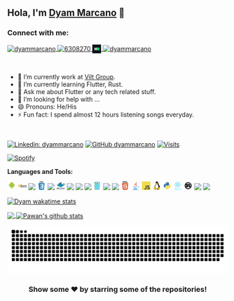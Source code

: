 ## Hola, I'm [Dyam Marcano](https://dyammarcano.github.io) 👋

<h3 align="left">Connect with me:</h3>

<p align="left">
  <a href="https://linkedin.com/in/dyammarcano" target="blank">
    <img align="center" src="https://raw.githubusercontent.com/rahuldkjain/github-profile-readme-generator/master/src/images/icons/Social/linked-in-alt.svg" alt="dyammarcano" height="20" width="20" />
  </a>
  <a href="https://stackoverflow.com/users/6308270" target="blank">
    <img align="center" src="https://raw.githubusercontent.com/rahuldkjain/github-profile-readme-generator/master/src/images/icons/Social/stack-overflow.svg" alt="6308270" height="20" width="20" />
  </a>
  <a href="https://www.hackerrank.com/@dyam_marcano" target="blank">
    <img align="center" src="https://github.com/dyammarcano/dyammarcano/blob/main/assets/img/hackerrank_cursor_favicon_480px-300x300.png" alt="@dyam_marcano" height="20" width="20" />
  </a>
  <a href="https://www.github.com/dyammarcano">
    <img align="center" src="https://cdn.jsdelivr.net/npm/simple-icons@v3/icons/github.svg" alt="dyammarcano" height="20" width="20" />
  </a>
</p>
<br/>

- :office: I’m currently work at [Vilt Group](https://www.vilt-group.com).
- 🌱 I’m currently learning Flutter, Rust.
- 💬 Ask me about Flutter or any tech related stuff.
- 🤔 I’m looking for help with ...
- 😄 Pronouns: He/His
- ⚡ Fun fact: I spend almost 12 hours listening songs everyday.

<br/>

[![Linkedin: dyammarcano](https://img.shields.io/badge/-dyammarcano-blue?style=flat-square&logo=Linkedin&logoColor=white&link=https://www.linkedin.com/in/dyammarcano/)](https://www.linkedin.com/in/dyammarcano/)
[![GitHub dyammarcano](https://img.shields.io/github/followers/dyammarcano?style=flat-square)](https://github.com/dyammarcano)
[![Visits](https://komarev.com/ghpvc/?username=dyammarcano&logo=GitHub&label=github%20visits&color=336699&logoColor=white&style=flat-square)](https://github.com/dyammarcano)

[![Spotify](https://spotify-swart.vercel.app/api/spotify)](https://open.spotify.com/user/objfj51gdpsntf26jxa0els9o)

**Languages and Tools:**  

<code><img height="20" src="https://raw.githubusercontent.com/devicons/devicon/master/icons/android/android-original-wordmark.svg"></code>
<code><img height="20" src="https://raw.githubusercontent.com/devicons/devicon/master/icons/amazonwebservices/amazonwebservices-original-wordmark.svg"></code>
<code><img height="20" src="https://www.vectorlogo.zone/logos/gnu_bash/gnu_bash-icon.svg"></code>
<code><img height="20" src="https://raw.githubusercontent.com/devicons/devicon/master/icons/css3/css3-original-wordmark.svg"></code>
<code><img height="20" src="https://www.vectorlogo.zone/logos/dartlang/dartlang-icon.svg"></code>
<code><img height="20" src="https://raw.githubusercontent.com/devicons/devicon/master/icons/docker/docker-original-wordmark.svg"></code>
<code><img height="20" src="https://www.vectorlogo.zone/logos/figma/figma-icon.svg"></code>
<code><img height="20" src="https://www.vectorlogo.zone/logos/firebase/firebase-icon.svg"></code>
<code><img height="20" src="https://www.vectorlogo.zone/logos/flutterio/flutterio-icon.svg"></code>
<code><img height="20" src="https://raw.githubusercontent.com/devicons/devicon/master/icons/go/go-original.svg"></code> 
<code><img height="20" src="https://www.vectorlogo.zone/logos/graphql/graphql-icon.svg"></code>
<code><img height="20" src="https://www.vectorlogo.zone/logos/heroku/heroku-icon.svg"></code>
<code><img height="20" src="https://raw.githubusercontent.com/devicons/devicon/master/icons/html5/html5-original-wordmark.svg"></code>
<code><img height="20" src="https://raw.githubusercontent.com/devicons/devicon/master/icons/java/java-original.svg"></code>
<code><img height="20" src="https://raw.githubusercontent.com/devicons/devicon/master/icons/javascript/javascript-original.svg"></code>
<code><img height="20" src="https://raw.githubusercontent.com/devicons/devicon/master/icons/linux/linux-original.svg"></code> 
<code><img height="20" src="https://raw.githubusercontent.com/devicons/devicon/master/icons/python/python-original.svg"></code>
<code><img height="20" src="https://raw.githubusercontent.com/devicons/devicon/master/icons/react/react-original-wordmark.svg"></code>
<code><img height="20" src="https://raw.githubusercontent.com/devicons/devicon/master/icons/rust/rust-plain.svg"></code>
<code><img height="20" src="https://raw.githubusercontent.com/detain/svg-logos/780f25886640cef088af994181646db2f6b1a3f8/svg/selenium-logo.svg"></code>
<code><img height="20" src="https://www.vectorlogo.zone/logos/springio/springio-icon.svg"></code> 

[![Dyam wakatime stats](https://github-readme-stats.vercel.app/api/wakatime?username=dyammarcano&layout=compact)](https://github.com/dyammarcano)

<a href="https://github.com/dyammarcano">
  <img align="center" src="https://github-readme-stats.vercel.app/api/top-langs/?username=dyammarcano&theme=light&hide_langs_below=1" />
</a>
<a href="https://github.com/dyammarcano">
 <img align="center" src="https://github-readme-stats.vercel.app/api?username=dyammarcano&show_icons=true&theme=light&line_height=27" alt="Pawan's github stats"/>
</a>

<!--START_SECTION:activity-->
<!--END_SECTION:activity-->

![github contribution grid snake animation](https://raw.githubusercontent.com/dyammarcano/dyammarcano/output/github-contribution-grid-snake.svg)

<div align="center">

### Show some ❤️ by starring some of the repositories!

</div>

<!--**dyammarcano/dyammarcano** is a ✨ _special_ ✨ repository because its `README.md` (this file) appears on your GitHub profile.-->

